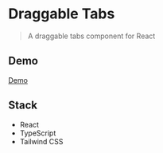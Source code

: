 # Draggable Tabs

> A draggable tabs component for React

## Demo

[Demo](https://draggable-tabs.netlify.app/)

## Stack

- React
- TypeScript
- Tailwind CSS
